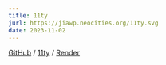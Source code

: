 ```yaml
---
title: 11ty
jurl: https://jiawp.neocities.org/11ty.svg
date: 2023-11-02
---
```

[GitHub](https://github.com/textjia/render/) / [11ty](https://www.11ty.dev/) / [Render](https://render.com/)

